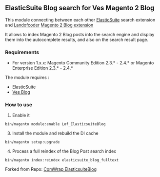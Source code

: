 ## ElasticSuite Blog search for Ves Magento 2 Blog


This module connecting between each other [ElasticSuite](https://github.com/Smile-SA/elasticsuite) search extension and [Landofcoder](https://landofcoder.com/magento/magento-2-extensions.html) [Magento 2 Blog extension](https://landofcoder.com/magento-2-blog-extension.html)

It allows to index Magento 2 Blog posts into the search engine and display them into the autocomplete results, and also on the search result page.

### Requirements

* For version 1.x.x: Magento Community Edition 2.3.* - 2.4.* or Magento Enterprise Edition 2.3.* - 2.4.*

The module requires :

- [ElasticSuite](https://github.com/Smile-SA/elasticsuite)
- [Ves Blog](https://landofcoder.com/magento-2-blog-extension.html)

### How to use

1. Enable it

``` bin/magento module:enable Lof_ElasticsuiteBlog ```

3. Install the module and rebuild the DI cache

``` bin/magento setup:upgrade ```

4. Process a full reindex of the Blog Post search index

``` bin/magento index:reindex elasticsuite_blog_fulltext ```

Forked from Repo: [ComWrap ElasticsuiteBlog](https://github.com/comwrap/Comwrap_ElasticsuiteBlog)